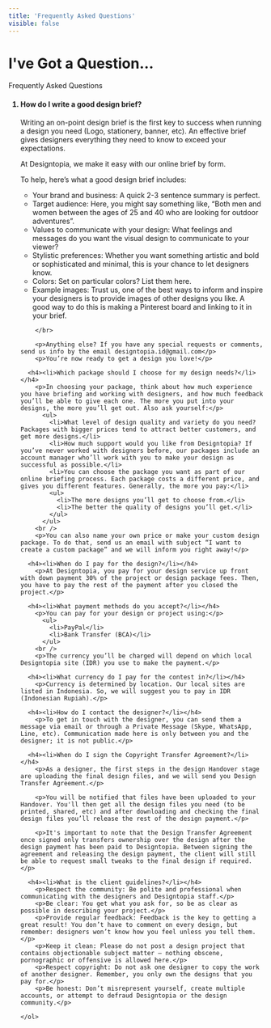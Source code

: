 ```yaml
---
title: 'Frequently Asked Questions'
visible: false
---
```


<div class="faq">

<div class="section-header">
  <h1>I've Got a Question…</h1>
  <p>Frequently Asked Questions</p>
</div>

<div class="section-content">
<div class="container">
  <div class="row">
    <ol>
      <h4><li>How do I write a good design brief?</li></h4>
        <p>Writing an on-point design brief is the first key to success when running a design you need (Logo, stationery, banner, etc). An effective brief gives designers everything they need to know to exceed your expectations.</p>
        <p>At Designtopia, we make it easy with our online brief by form.</p>
        <p>To help, here’s what a good design brief includes:</p>
        <ul>
          <li>Your brand and business: A quick 2-3 sentence summary is perfect.</li>
          <li>Target audience: Here, you might say something like, “Both men and women between the ages of 25 and 40 who are looking for outdoor adventures”.</li>
          <li>Values to communicate with your design: What feelings and messages do you want the visual design to communicate to your viewer?</li>
          <li>Stylistic preferences: Whether you want something artistic and bold or sophisticated and minimal, this is your chance to let designers know.  </li>
          <li>Colors: Set on particular colors? List them here.</li>
          <li>Example images: Trust us, one of the best ways to inform and inspire your designers is to provide images of other designs you like. A good way to do this is making a Pinterest board and linking to it in your brief.</li>
        </ul>

        </br>

        <p>Anything else? If you have any special requests or comments, send us info by the email designtopia.id@gmail.com</p>
        <p>You’re now ready to get a design you love!</p>

      <h4><li>Which package should I choose for my design needs?</li></h4>
        <p>In choosing your package, think about how much experience you have briefing and working with designers, and how much feedback you’ll be able to give each one. The more you put into your designs, the more you’ll get out. Also ask yourself:</p>
          <ul>
            <li>What level of design quality and variety do you need? Packages with bigger prices tend to attract better customers, and get more designs.</li>
            <li>How much support would you like from Designtopia? If you’ve never worked with designers before, our packages include an account manager who’ll work with you to make your design as successful as possible.</li>
            <li>You can choose the package you want as part of our online briefing process. Each package costs a different price, and gives you different features. Generally, the more you pay:</li>
            <ul>
              <li>The more designs you’ll get to choose from.</li>
              <li>The better the quality of designs you’ll get.</li>
            </ul>
          </ul>
        <br />
        <p>You can also name your own price or make your custom design package. To do that, send us an email with subject “I want to create a custom package” and we will inform you right away!</p>

      <h4><li>When do I pay for the design?</li></h4>
        <p>At Designtopia, you pay for your design service up front with down payment 30% of the project or design package fees. Then, you have to pay the rest of the payment after you closed the project.</p>

      <h4><li>What payment methods do you accept?</li></h4>
        <p>You can pay for your design or project using:</p>
          <ul>
            <li>PayPal</li>
            <li>Bank Transfer (BCA)</li>
          </ul>
        <br />
        <p>The currency you’ll be charged will depend on which local Designtopia site (IDR) you use to make the payment.</p>

      <h4><li>What currency do I pay for the contest in?</li></h4>
        <p>Currency is determined by location. Our local sites are listed in Indonesia. So, we will suggest you to pay in IDR (Indonesian Rupiah).</p>

      <h4><li>How do I contact the designer?</li></h4>
        <p>To get in touch with the designer, you can send them a message via email or through a Private Message (Skype, WhatsApp, Line, etc). Communication made here is only between you and the designer; it is not public.</p>

      <h4><li>When do I sign the Copyright Transfer Agreement?</li></h4>
        <p>As a designer, the first steps in the design Handover stage are uploading the final design files, and we will send you Design Transfer Agreement.</p>

        <p>You will be notified that files have been uploaded to your Handover. You'll then get all the design files you need (to be printed, shared, etc) and after downloading and checking the final design files you’ll release the rest of the design payment.</p>

        <p>It's important to note that the Design Transfer Agreement once signed only transfers ownership over the design after the design payment has been paid to Designtopia. Between signing the agreement and releasing the design payment, the client will still be able to request small tweaks to the final design if required.</p>

      <h4><li>What is the client guidelines?</li></h4>
        <p>Respect the community: Be polite and professional when communicating with the designers and Designtopia staff.</p>
        <p>Be clear: You get what you ask for, so be as clear as possible in describing your project.</p>
        <p>Provide regular feedback: Feedback is the key to getting a great result! You don’t have to comment on every design, but remember: designers won’t know how you feel unless you tell them.</p>
        <p>Keep it clean: Please do not post a design project that contains objectionable subject matter — nothing obscene, pornographic or offensive is allowed here.</p>
        <p>Respect copyright: Do not ask one designer to copy the work of another designer. Remember, you only own the designs that you pay for.</p>
        <p>Be honest: Don’t misrepresent yourself, create multiple accounts, or attempt to defraud Designtopia or the design community.</p>

    </ol>
  </div>
</div>
</div>

</div>
